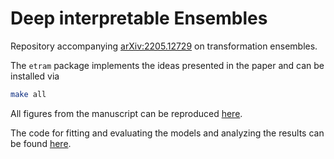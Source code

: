 
Deep interpretable Ensembles
============================

Repository accompanying [arXiv:2205.12729](https://arxiv.org/abs/2205.12729) on
transformation ensembles.

The `etram` package implements the ideas presented in the paper and can be
installed via
```bash
make all
```

All figures from the manuscript can be reproduced [here](./figures).

The code for fitting and evaluating the models and analyzing the results can be
found [here](./experiments).
